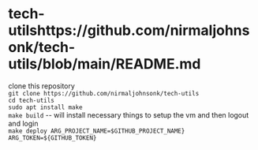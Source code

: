 # tech-utilshttps://github.com/nirmaljohnsonk/tech-utils/blob/main/README.md
clone this repository <br/>
`git clone https://github.com/nirmaljohnsonk/tech-utils`<br/>
`cd tech-utils` <br/>
`sudo apt install make`<br/>
`make build` -- will install necessary things to setup the vm and then logout and login<br/>
`make deploy ARG_PROJECT_NAME=$GITHUB_PROJECT_NAME} ARG_TOKEN=${GITHUB_TOKEN}`
